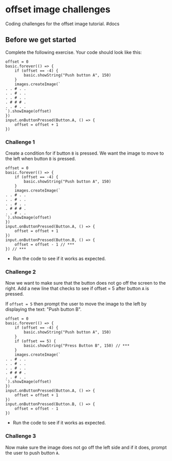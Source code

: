 # offset image challenges

Coding challenges for the offset image tutorial. #docs

## Before we get started

Complete the following exercise. Your code should look like this:

```blocks
offset = 0
basic.forever(() => {
    if (offset == -4) {
        basic.showString("Push button A", 150)
    }
    images.createImage(`
. . # . .
. . # . .
. . # . .
. # # # .
. . # . .
`).showImage(offset)
})
input.onButtonPressed(Button.A, () => {
    offset = offset + 1
})
```

### Challenge 1

Create a condition for if button `B` is pressed. We want the image to move to the left when button `B` is pressed.

```
offset = 0
basic.forever(() => {
    if (offset == -4) {
        basic.showString("Push button A", 150)
    }
    images.createImage(`
. . # . .
. . # . .
. . # . .
. # # # .
. . # . .
`).showImage(offset)
})
input.onButtonPressed(Button.A, () => {
    offset = offset + 1
})
input.onButtonPressed(Button.B, () => {
    offset = offset - 1 // ***
}) // ***
```

* Run the code to see if it works as expected.

### Challenge 2



Now we want to make sure that the button does not go off the screen to the right. Add a new line that checks to see if offset = 5 after button `A` is pressed.

If `offset = 5` then prompt the user to move the image to the left by displaying the text: "Push button B".

```
offset = 0
basic.forever(() => {
    if (offset == -4) {
        basic.showString("Push button A", 150)
    }
    if (offset == 5) {
        basic.showString("Press Button B", 150) // ***
    }
    images.createImage(`
. . # . .
. . # . .
. . # . .
. # # # .
. . # . .
`).showImage(offset)
})
input.onButtonPressed(Button.A, () => {
    offset = offset + 1
})
input.onButtonPressed(Button.B, () => {
    offset = offset - 1
})
```

* Run the code to see if it works as expected.

### Challenge 3

Now make sure the image does not go off the left side and if it does, prompt the user to push button `A`.

